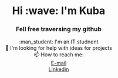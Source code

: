 <h1 align="center"> Hi :wave: I'm Kuba </h1>
<h3 align="center"> Fell free traversing my github </h3>


<p align="center">
:man_student: I'm an IT studnent <br>
🤔 I'm looking for help with ideas for projects <br>
📫 How to reach me: <br>
  <a href="mailto:kubawojtas34@gmail.com?subject=[GitHub]">E-mail</a> <br>
  <a href="www.linkedin.com/in/jakubwojtas">Linkedin</a> <br>
</p>
